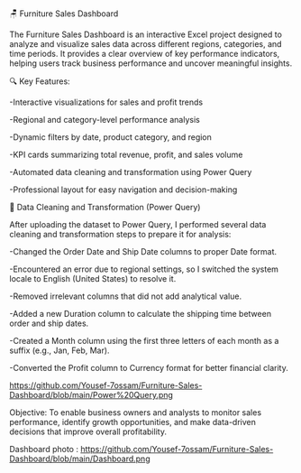 🪑 Furniture Sales Dashboard

The Furniture Sales Dashboard is an interactive Excel project designed to analyze and visualize sales data across different regions, categories, and time periods.
It provides a clear overview of key performance indicators, helping users track business performance and uncover meaningful insights.

🔍 Key Features:

-Interactive visualizations for sales and profit trends

-Regional and category-level performance analysis

-Dynamic filters by date, product category, and region

-KPI cards summarizing total revenue, profit, and sales volume

-Automated data cleaning and transformation using Power Query

-Professional layout for easy navigation and decision-making


🧹 Data Cleaning and Transformation (Power Query)

After uploading the dataset to Power Query, I performed several data cleaning and transformation steps to prepare it for analysis:

-Changed the Order Date and Ship Date columns to proper Date format.

-Encountered an error due to regional settings, so I switched the system locale to English (United States) to resolve it.

-Removed irrelevant columns that did not add analytical value.

-Added a new Duration column to calculate the shipping time between order and ship dates.

-Created a Month column using the first three letters of each month as a suffix (e.g., Jan, Feb, Mar).

-Converted the Profit column to Currency format for better financial clarity.

https://github.com/Yousef-7ossam/Furniture-Sales-Dashboard/blob/main/Power%20Query.png

Objective:
To enable business owners and analysts to monitor sales performance, identify growth opportunities, and make data-driven decisions that improve overall profitability.

Dashboard photo : https://github.com/Yousef-7ossam/Furniture-Sales-Dashboard/blob/main/Dashboard.png
